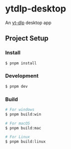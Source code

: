 # ytdlp-desktop

An [yt-dlp](https://github.com/yt-dlp/yt-dlp) desktop app

## Project Setup

### Install

```bash
$ pnpm install
```

### Development

```bash
$ pnpm dev
```

### Build

```bash
# For windows
$ pnpm build:win

# For macOS
$ pnpm build:mac

# For Linux
$ pnpm build:linux
```
